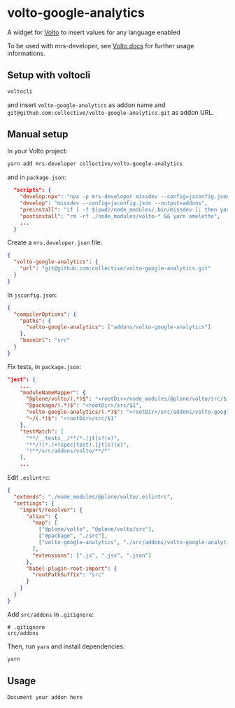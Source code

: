 # volto-google-analytics

A widget for [Volto](https://github.com/plone/volto) to insert values for any language enabled

To be used with mrs-developer, see [Volto docs](https://docs.voltocms.com/customizing/add-ons/) for further usage informations.

## Setup with voltocli

```bash
voltocli
```

and insert `volto-google-analytics` as addon name and `git@github.com:collective/volto-google-analytics.git` as addon URL.

## Manual setup

In your Volto project:

```bash
yarn add mrs-developer collective/volto-google-analytics
```

and in `package.json`:

```json
  "scripts": {
    "develop:npx": "npx -p mrs-developer missdev --config=jsconfig.json --output=addons",
    "develop": "missdev --config=jsconfig.json --output=addons",
    "preinstall": "if [ -f $(pwd)/node_modules/.bin/missdev ]; then yarn develop; else yarn develop:npx; fi",
    "postinstall": "rm -rf ./node_modules/volto-* && yarn omelette",
    ...
  }
```

Create a `mrs.developer.json` file:

```json
{
  "volto-google-analytics": {
    "url": "git@github.com:collective/volto-google-analytics.git"
  }
}
```

In `jsconfig.json`:

```json
{
  "compilerOptions": {
    "paths": {
      "volto-google-analytics": ["addons/volto-google-analytics"]
    },
    "baseUrl": "src"
  }
}
```

Fix tests, in `package.json`:

```json
"jest": {
    ...
    "moduleNameMapper": {
      "@plone/volto/(.*)$": "<rootDir>/node_modules/@plone/volto/src/$1",
      "@package/(.*)$": "<rootDir>/src/$1",
      "volto-google-analytics/(.*)$": "<rootDir>/src/addons/volto-google-analytics/src/$1",
      "~/(.*)$": "<rootDir>/src/$1"
    },
    "testMatch": [
      "**/__tests__/**/*.[jt]s?(x)",
      "**/?(*.)+(spec|test).[jt]s?(x)",
      "!**/src/addons/volto/**/*"
    ],
    ...
```

Edit `.eslintrc`:

```json
{
  "extends": "./node_modules/@plone/volto/.eslintrc",
  "settings": {
    "import/resolver": {
      "alias": {
        "map": [
          ["@plone/volto", "@plone/volto/src"],
          ["@package", "./src"],
          ["volto-google-analytics", "./src/addons/volto-google-analytics/src"]
        ],
        "extensions": [".js", ".jsx", ".json"]
      },
      "babel-plugin-root-import": {
        "rootPathSuffix": "src"
      }
    }
  }
}
```

Add `src/addons` in `.gitignore`:

```
# .gitignore
src/addons
```

Then, run `yarn` and install dependencies:

```bash
yarn
```

## Usage

`Document your addon here`
